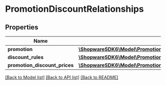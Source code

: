 # PromotionDiscountRelationships

## Properties
Name | Type | Description | Notes
------------ | ------------- | ------------- | -------------
**promotion** | [**\ShopwareSDK6\Model\PromotionDiscountRelationshipsPromotion**](PromotionDiscountRelationshipsPromotion.md) |  | [optional] 
**discount_rules** | [**\ShopwareSDK6\Model\PromotionDiscountRelationshipsDiscountRules**](PromotionDiscountRelationshipsDiscountRules.md) |  | [optional] 
**promotion_discount_prices** | [**\ShopwareSDK6\Model\PromotionDiscountRelationshipsPromotionDiscountPrices**](PromotionDiscountRelationshipsPromotionDiscountPrices.md) |  | [optional] 

[[Back to Model list]](../../README.md#documentation-for-models) [[Back to API list]](../../README.md#documentation-for-api-endpoints) [[Back to README]](../../README.md)

